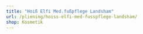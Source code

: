```yaml
---
title: "Hoiß Elfi Med.fußpflege Landsham"
url: /pliening/hoiss-elfi-med-fusspflege-landsham/
shop: Kosmetik
---
```


